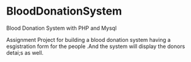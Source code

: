 # BloodDonationSystem
Blood Donation System with PHP and Mysql

Assignment Project for building a blood donation system having a esgistration form for the people .And the system will display the donors detai;s as well.
